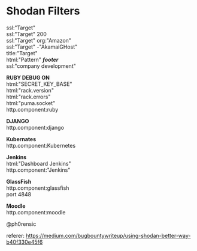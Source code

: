 # Shodan Filters

ssl:"Target"  
ssl:"Target" 200  
ssl:"Target" org:"Amazon"  
ssl:"Target" -"AkamaiGHost"  
title:"Target"  
html:"Pattern" ***footer***  
ssl:"company development"  


**RUBY DEBUG ON**  
html:"SECRET_KEY_BASE"  
html:"rack.version"  
html:"rack.errors"  
html:"puma.socket"  
http.component:ruby  

**DJANGO**  
http.component:django  

**Kubernates**  
http.component:Kubernetes  

**Jenkins**  
html:"Dashboard Jenkins"  
http.component:"Jenkins"  

**GlassFish**  
http.component:glassfish  
port 4848  

**Moodle**  
http.component:moodle  
  
@ph0rensic  

referer: https://medium.com/bugbountywriteup/using-shodan-better-way-b40f330e45f6  

